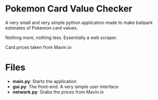 # Pokemon Card Value Checker
A very small and very simple python application made to make ballpark estimates of Pokemon card values.

Nothing more, nothing less. Essentially a web scraper.


Card prices taken from Mavin.io


# Files
- **main.py**: Starts the application
- **gui.py**: The front-end. A very simple user interface
- **network.py**: Grabs the prices from Mavin.io
